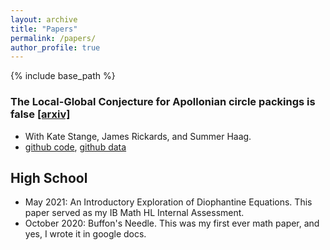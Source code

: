 ```yaml
---
layout: archive
title: "Papers"
permalink: /papers/
author_profile: true
---
```


{% include base_path %}

### The Local-Global Conjecture for Apollonian circle packings is false <a href="https://arxiv.org/abs/2307.02749">[arxiv]</a>
 * With Kate Stange, James Rickards, and Summer Haag.
 * <a href="https://github.com/JamesRickards-Canada/Apollonian">github code</a>, <a href="https://github.com/JamesRickards-Canada/Apollonian-Missing-Curvatures">github data</a>

## High School
 * May 2021: An Introductory Exploration of Diophantine Equations. This paper served as my IB Math HL Internal Assessment.
 * October 2020: Buffon's Needle. This was my first ever math paper, and yes, I wrote it in google docs.
